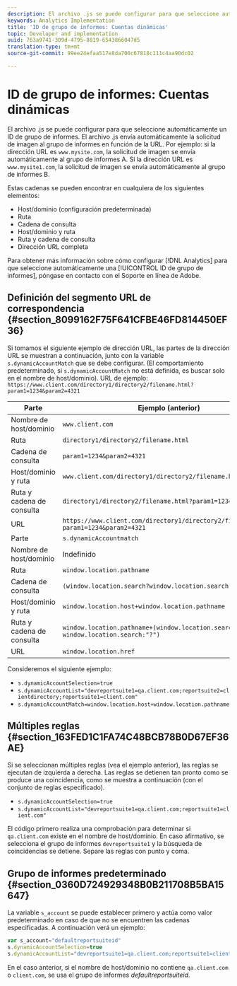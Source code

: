 ```yaml
---
description: El archivo .js se puede configurar para que seleccione automáticamente un ID de grupo de informes.
keywords: Analytics Implementation
title: 'ID de grupo de informes: Cuentas dinámicas'
topic: Developer and implementation
uuid: 763a9741-309d-4795-8819-6543866047d5
translation-type: tm+mt
source-git-commit: 99ee24efaa517e8da700c67818c111c4aa90dc02

---
```



# ID de grupo de informes: Cuentas dinámicas

El archivo .js se puede configurar para que seleccione automáticamente un ID de grupo de informes. El archivo .js envía automáticamente la solicitud de imagen al grupo de informes en función de la URL. Por ejemplo: si la dirección URL es `www.mysite.com`, la solicitud de imagen se envía automáticamente al grupo de informes A. Si la dirección URL es `www.mysite1.com`, la solicitud de imagen se envía automáticamente al grupo de informes B.

Estas cadenas se pueden encontrar en cualquiera de los siguientes elementos:

* Host/dominio (configuración predeterminada)
* Ruta
* Cadena de consulta
* Host/dominio y ruta
* Ruta y cadena de consulta
* Dirección URL completa

Para obtener más información sobre cómo configurar [!DNL Analytics] para que seleccione automáticamente una [!UICONTROL ID de grupo de informes], póngase en contacto con el Soporte en línea de Adobe.

## Definición del segmento URL de correspondencia {#section_8099162F75F641CFBE46FD814450EF36}

Si tomamos el siguiente ejemplo de dirección URL, las partes de la dirección URL se muestran a continuación, junto con la variable `s.dynamicAccountMatch` que se debe configurar. (El comportamiento predeterminado, si `s.dynamicAccountMatch` no está definida, es buscar solo en el nombre de host/dominio).
URL de ejemplo: `https://www.client.com/directory1/directory2/filename.html?param1=1234&param2=4321`

| Parte | Ejemplo (anterior) |
|---|---|
| Nombre de host/dominio | `www.client.com` |
| Ruta | `directory1/directory2/filename.html` |
| Cadena de consulta | `param1=1234&param2=4321` |
| Host/dominio y ruta | `www.client.com/directory1/directory2/filename.html` |
| Ruta y cadena de consulta | `directory1/directory2/filename.html?param1=1234&param2=4321` |
| URL | `https://www.client.com/directory1/directory2/filename.html?param1=1234&param2=4321` |
| Parte | `s.dynamicAccountmatch` |
| Nombre de host/dominio | Indefinido |
| Ruta | `window.location.pathname` |
| Cadena de consulta | `(window.location.search?window.location.search:"?")` |
| Host/dominio y ruta | `window.location.host+window.location.pathname` |
| Ruta y cadena de consulta | `window.location.pathname+(window.location.search?window.location.search:"?")` |
| URL | `window.location.href` |

Consideremos el siguiente ejemplo:

* `s.dynamicAccountSelection=true`
* `s.dynamicAccountList="devreportsuite1=qa.client.com;reportsuite2=clientdirectory;reportsuite1=client.com"`
* `s.dynamicAccountMatch=window.location.host+window.location.pathname`

## Múltiples reglas {#section_163FED1C1FA74C48BCB78B0D67EF36AE}

Si se seleccionan múltiples reglas (vea el ejemplo anterior), las reglas se ejecutan de izquierda a derecha. Las reglas se detienen tan pronto como se produce una coincidencia, como se muestra a continuación (con el conjunto de reglas especificado).

* `s.dynamicAccountSelection=true`
* `s.dynamicAccountList="devreportsuite1=qa.client.com;reportsuite1=client.com"`

El código primero realiza una comprobación para determinar si `qa.client.com` existe en el nombre de host/dominio. En caso afirmativo, se selecciona el grupo de informes `devreportsuite1` y la búsqueda de coincidencias se detiene. Separe las reglas con punto y coma.

## Grupo de informes predeterminado {#section_0360D724929348B0B211708B5BA15647}

La variable `s_account` se puede establecer primero y actúa como valor predeterminado en caso de que no se encuentren las cadenas especificadas. A continuación verá un ejemplo:

```javascript
var s_account="defaultreportsuiteid" 
s.dynamicAccountSelection=true 
s.dynamicAccountList="devreportsuite1=qa.client.com;reportsuite1=client.com" 
```

En el caso anterior, si el nombre de host/dominio no contiene `qa.client.com` o `client.com`, se usa el grupo de informes *defaultreportsuiteid*.
